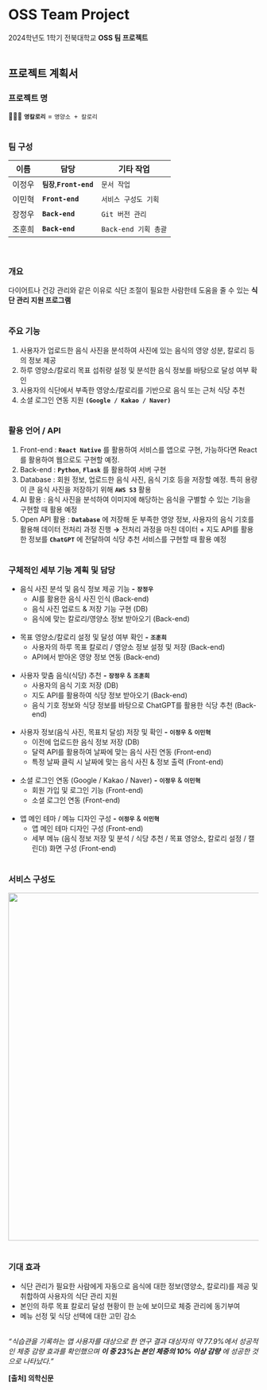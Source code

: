 # OSS Team Project
2024학년도 1학기 전북대학교 **OSS 팀 프로젝트**
<br><br>

## 프로젝트 계획서

### 프로젝트 명
🧑🏼‍🍳 **`영칼로리`** = `영양소 + 칼로리`
<br><br>

### 팀 구성
|이름|담당|기타 작업|
|---|---|---|
|이정우|**`팀장`**,**`Front-end`**|`문서 작업`|
|이민혁|**`Front-end`**|`서비스 구성도 기획`|
|장정우|**`Back-end`**|`Git 버전 관리`|
|조훈희|**`Back-end`**|`Back-end 기획 총괄`|
<br>

### 개요
다이어트나 건강 관리와 같은 이유로 식단 조절이 필요한 사람한테 도움을 줄 수 있는 **식단 관리 지원 프로그램**
<br><br>

### 주요 기능
1. 사용자가 업로드한 음식 사진을 분석하여 사진에 있는 음식의 영양 성분, 칼로리 등의 정보 제공
2. 하루 영양소/칼로리 목표 섭취량 설정 및 분석한 음식 정보를 바탕으로 달성 여부 확인
3. 사용자의 식단에서 부족한 영양소/칼로리를 기반으로 음식 또는 근처 식당 추천
4. 소셜 로그인 연동 지원 **`(Google / Kakao / Naver)`**
<br><br>

### 활용 언어 / API
1. Front-end : **`React Native`** 를 활용하여 서비스를 앱으로 구현, 가능하다면 React를 활용하여 웹으로도 구현할 예정.
2. Back-end : **`Python`**, **`Flask`** 를 활용하여 서버 구현
3. Database : 회원 정보, 업로드한 음식 사진, 음식 기호 등을 저장할 예정. 특히 용량이 큰 음식 사진을 저장하기 위해 **`AWS S3`** 활용
4. AI 활용 : 음식 사진을 분석하여 이미지에 해당하는 음식을 구별할 수 있는 기능을 구현할 때 활용 예정
5. Open API 활용 : **`Database`** 에 저장해 둔 부족한 영양 정보, 사용자의 음식 기호를 활용해 데이터 전처리 과정 진행
**→** 전처리 과정을 마친 데이터 + 지도 API를 활용한 정보를 **`ChatGPT`** 에 전달하여 식당 추천 서비스를 구현할 때 활용 예정
<br><br>

### 구체적인 세부 기능 계획 및 담당
- 음식 사진 분석 및 음식 정보 제공 기능 **-** **`장정우`**
    - AI를 활용한 음식 사진 인식 (Back-end)
    - 음식 사진 업로드 & 저장 기능 구현 (DB)
    - 음식에 맞는 칼로리/영양소 정보 받아오기 (Back-end)<br><br>
- 목표 영양소/칼로리 설정 및 달성 여부 확인 **-** **`조훈희`**
    - 사용자의 하루 목표 칼로리 / 영양소 정보 설정 및 저장 (Back-end)
    - API에서 받아온 영양 정보 연동 (Back-end)<br><br>
- 사용자 맞춤 음식(식당) 추천 **-** **`장정우`** & **`조훈희`**
    - 사용자의 음식 기호 저장 (DB)
    - 지도 API를 활용하여 식당 정보 받아오기 (Back-end)
    - 음식 기호 정보와 식당 정보를 바탕으로 ChatGPT를 활용한 식당 추천 (Back-end)<br><br>
- 사용자 정보(음식 사진, 목표치 달성) 저장 및 확인 **-** **`이정우`** & **`이민혁`**
    - 이전에 업로드한 음식 정보 저장 (DB)
    - 달력 API를 활용하여 날짜에 맞는 음식 사진 연동 (Front-end)
    - 특정 날짜 클릭 시 날짜에 맞는 음식 사진 & 정보 출력 (Front-end)<br><br>
- 소셜 로그인 연동 (Google / Kakao / Naver) **-** **`이정우`** & **`이민혁`**
    - 회원 가입 및 로그인 기능 (Front-end)
    - 소셜 로그인 연동 (Front-end)<br><br>
- 앱 메인 테마 / 메뉴 디자인 구성 **-** **`이정우`** & **`이민혁`**
    - 앱 메인 테마 디자인 구성 (Front-end)
    - 세부 메뉴 (음식 정보 저장 및 분석 / 식당 추천 / 목표 영양소, 칼로리 설정 / 캘린더) 화면 구성 (Front-end)<br><br>

### 서비스 구성도
<img src="https://github.com/jeongwoo1998/OSS_TeamProject/assets/56586533/bf4159b1-a9a4-4b7c-8fb3-396678e7a296" width="900" height="700"/>
<br><br>

### 기대 효과
- 식단 관리가 필요한 사람에게 자동으로 음식에 대한 정보(영양소, 칼로리)를 제공 및 취합하여 사용자의 식단 관리 지원
- 본인의 하루 목표 칼로리 달성 현황이 한 눈에 보이므로 체중 관리에 동기부여
- 메뉴 선정 및 식당 선택에 대한 고민 감소<br><br>

*“식습관을 기록하는 앱 사용자를 대상으로 한 연구 결과 대상자의 약 77.9%에서 성공적인 체중 감량 효과를 확인했으며 **이 중 23%는 본인 체중의 10% 이상 감량** 에 성공한 것으로 나타났다.”*

**[출처] 의학신문**
